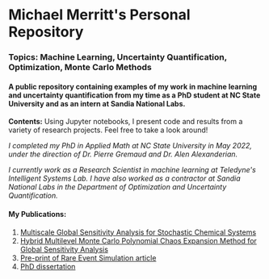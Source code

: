 # Michael Merritt's Personal Repository 
### **Topics:** Machine Learning, Uncertainty Quantification, Optimization, Monte Carlo Methods
#### A public repository containing examples of my work in machine learning and uncertainty quantification from my time as a PhD student at **NC State University** and as an intern at **Sandia National Labs.** 

**Contents:** Using Jupyter notebooks, I present code and results from a variety of research projects. Feel free to take a look around!

*I completed my PhD in Applied Math at NC State University in May 2022, under the direction of Dr. Pierre Gremaud and Dr. Alen Alexanderian.*

*I currently work as a Research Scientist in machine learning at Teledyne's Intelligent Systems Lab. I have also worked as a contractor at Sandia National Labs in the Department of Optimization and Uncertainty Quantification.*

#### **My Publications:**
1. [Multiscale Global Sensitivity Analysis for Stochastic Chemical Systems](https://epubs.siam.org/doi/abs/10.1137/20M1323989)
2. [Hybrid Multilevel Monte Carlo Polynomial Chaos Expansion Method for Global Sensitivity Analysis](https://cs.sandia.gov/summerproceedings/CCR2020.html)
3. [Pre-print of Rare Event Simulation article](https://arxiv.org/abs/2110.13974)
4. [PhD dissertation](https://repository.lib.ncsu.edu/handle/1840.20/39575)
